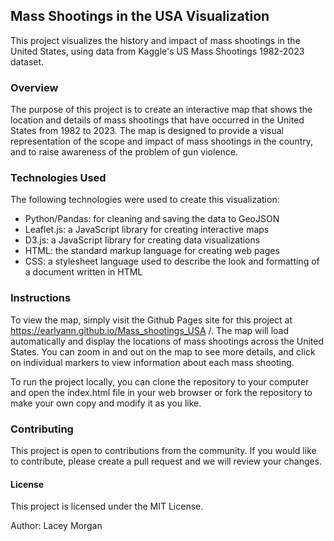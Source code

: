 ## Mass Shootings in the USA Visualization
This project visualizes the history and impact of mass shootings in the United States, using data from Kaggle's US Mass Shootings 1982-2023 dataset.

### Overview
The purpose of this project is to create an interactive map that shows the location and details of mass shootings that have occurred in the United States from 1982 to 2023. The map is designed to provide a visual representation of the scope and impact of mass shootings in the country, and to raise awareness of the problem of gun violence.

### Technologies Used
The following technologies were used to create this visualization:
- Python/Pandas: for cleaning and saving the data to GeoJSON
- Leaflet.js: a JavaScript library for creating interactive maps
- D3.js: a JavaScript library for creating data visualizations
- HTML: the standard markup language for creating web pages
- CSS: a stylesheet language used to describe the look and formatting of a document written in HTML

### Instructions
To view the map, simply visit the Github Pages site for this project at https://earlyann.github.io/Mass_shootings_USA
/. The map will load automatically and display the locations of mass shootings across the United States. You can zoom in and out on the map to see more details, and click on individual markers to view information about each mass shooting.

To run the project locally, you can clone the repository to your computer and open the index.html file in your web browser or  fork the repository to make your own copy and modify it as you like.

### Contributing
This project is open to contributions from the community. If you would like to contribute, please create a pull request and we will review your changes.

#### License
This project is licensed under the MIT License.

Author: Lacey Morgan
